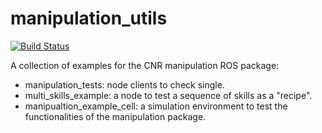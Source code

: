 # manipulation_utils #

[![Build Status](https://travis-ci.com/JRL-CARI-CNR-UNIBS/manipulation_examples.svg?branch=master)](https://travis-ci.com/JRL-CARI-CNR-UNIBS/manipulation_examples)


A collection of examples for the CNR manipulation ROS package:

- manipulation_tests: node clients to check single. 
- multi_skills_example: a node to test a sequence of skills as a "recipe". 
- manipualtion_example_cell: a simulation environment to test the functionalities of the manipulation package.
